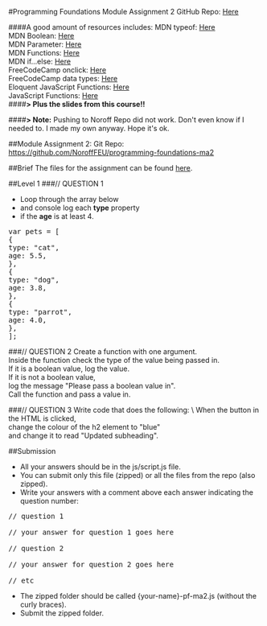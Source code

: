 #Programming Foundations Module Assignment 2
GitHub Repo: [Here](https://github.com/siljeangelvik/programming-foundations-MA2)  

####A good amount of resources includes:
MDN typeof: [Here](https://developer.mozilla.org/en-US/docs/Web/JavaScript/Reference/Operators/typeof) \
MDN Boolean: [Here](https://developer.mozilla.org/en-US/docs/Web/JavaScript/Reference/Global_Objects/Boolean)  
MDN Parameter: [Here](https://developer.mozilla.org/en-US/docs/Glossary/Parameter) \
MDN Functions: [Here](https://developer.mozilla.org/en-US/docs/Web/JavaScript/Guide/Functions) \
MDN if...else: [Here](https://developer.mozilla.org/en-US/docs/Web/JavaScript/Reference/Statements/if...else) \
FreeCodeCamp onclick: [Here](https://www.freecodecamp.org/news/html-button-onclick-javascript-click-event-tutorial/) \
FreeCodeCamp data types: [Here](https://www.freecodecamp.org/news/javascript-data-types-typeof-explained/) \
Eloquent JavaScript Functions: [Here](https://eloquentjavascript.net/03_functions.html) \
JavaScript Functions: [Here](https://www.tutorialsteacher.com/javascript/javascript-function) \
####**> Plus the slides from this course!!**

####**> Note:** Pushing to Noroff Repo did not work. Don't even know if I needed to. I made my own anyway. Hope it's ok.

##Module Assignment 2: 
Git Repo: https://github.com/NoroffFEU/programming-foundations-ma2

##Brief
The files for the assignment can be found [here](https://programming-foundations.netlify.app/2edsw/ma).

##Level 1
###// QUESTION 1
* Loop through the array below 
* and console log each **type** property 
* if the **age** is at least 4.

<pre>
var pets = [
{
type: "cat",
age: 5.5,
},
{
type: "dog",
age: 3.8,
},
{
type: "parrot",
age: 4.0,
},
];
</pre>

###// QUESTION 2
Create a function with one argument. \
Inside the function check the type of the value being passed in. \
If it is a boolean value, log the value. \
If it is not a boolean value, \
log the message "Please pass a boolean value in". \
Call the function and pass a value in.

###// QUESTION 3
Write code that does the following: \ 
When the button in the HTML is clicked, \
change the colour of the h2 element to "blue" \
and change it to read "Updated subheading".

##Submission
* All your answers should be in the js/script.js file. 
* You can submit only this file (zipped) or all the files from the repo (also zipped).
* Write your answers with a comment above each answer indicating the question number:

<pre>
// question 1

// your answer for question 1 goes here

// question 2

// your answer for question 2 goes here

// etc
</pre>

* The zipped folder should be called {your-name}-pf-ma2.js (without the curly braces).
* Submit the zipped folder.